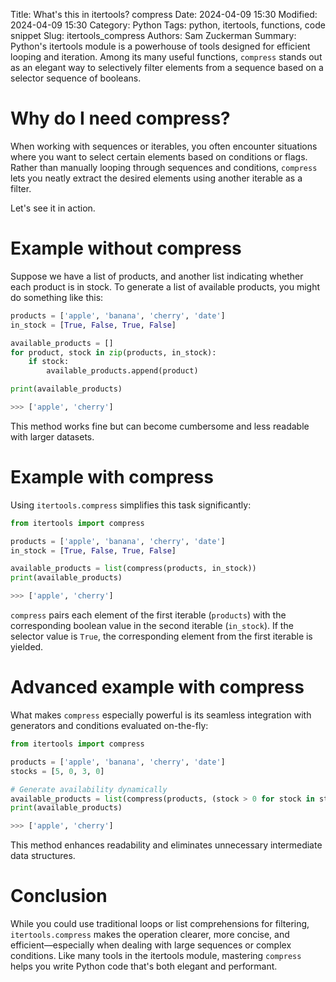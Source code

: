Title: What's this in itertools? compress
Date: 2024-04-09 15:30
Modified: 2024-04-09 15:30
Category: Python
Tags: python, itertools, functions, code snippet
Slug: itertools_compress
Authors: Sam Zuckerman
Summary: Python's itertools module is a powerhouse of tools designed for efficient looping and iteration. Among its many useful functions, `compress` stands out as an elegant way to selectively filter elements from a sequence based on a selector sequence of booleans.

# Why do I need compress?

When working with sequences or iterables, you often encounter situations where you want to select certain elements based on conditions or flags. Rather than manually looping through sequences and conditions, `compress` lets you neatly extract the desired elements using another iterable as a filter.

Let's see it in action.

# Example without compress

Suppose we have a list of products, and another list indicating whether each product is in stock. To generate a list of available products, you might do something like this:

```python
products = ['apple', 'banana', 'cherry', 'date']
in_stock = [True, False, True, False]

available_products = []
for product, stock in zip(products, in_stock):
    if stock:
        available_products.append(product)

print(available_products)

>>> ['apple', 'cherry']
```

This method works fine but can become cumbersome and less readable with larger datasets.

# Example with compress

Using `itertools.compress` simplifies this task significantly:

```python
from itertools import compress

products = ['apple', 'banana', 'cherry', 'date']
in_stock = [True, False, True, False]

available_products = list(compress(products, in_stock))
print(available_products)

>>> ['apple', 'cherry']
```

`compress` pairs each element of the first iterable (`products`) with the corresponding boolean value in the second iterable (`in_stock`). If the selector value is `True`, the corresponding element from the first iterable is yielded.

# Advanced example with compress

What makes `compress` especially powerful is its seamless integration with generators and conditions evaluated on-the-fly:

```python
from itertools import compress

products = ['apple', 'banana', 'cherry', 'date']
stocks = [5, 0, 3, 0]

# Generate availability dynamically
available_products = list(compress(products, (stock > 0 for stock in stocks)))
print(available_products)

>>> ['apple', 'cherry']
```

This method enhances readability and eliminates unnecessary intermediate data structures.

# Conclusion

While you could use traditional loops or list comprehensions for filtering, `itertools.compress` makes the operation clearer, more concise, and efficient—especially when dealing with large sequences or complex conditions. Like many tools in the itertools module, mastering `compress` helps you write Python code that's both elegant and performant.

